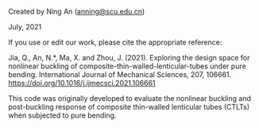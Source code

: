 Created by Ning An (anning@scu.edu.cn)

July, 2021

If you use or edit our work, please cite the appropriate reference:

Jia, Q., An, N.*, Ma, X. and Zhou, J. (2021). Exploring the design space for nonlinear buckling of composite-thin-walled-lenticular-tubes under pure bending. International Journal of Mechanical Sciences, 207, 106661. https://doi.org/10.1016/j.ijmecsci.2021.106661

This code was originally developed to evaluate the nonlinear buckling and post-buckling response of composite thin-walled lenticular tubes (CTLTs) when subjected to pure bending.
